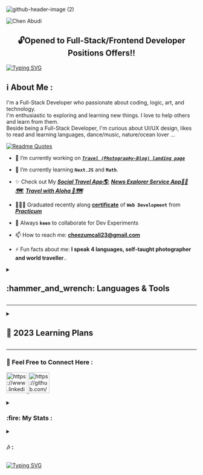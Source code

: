 
<!-- ![github-header-image](https://user-images.githubusercontent.com/98914366/208881005-ebf05d4f-4ddf-4bb1-b06e-0f4f0508f81f.png) -->
<!-- ![github-header-image (1)](https://user-images.githubusercontent.com/98914366/208881290-a226c0f5-87d2-4444-b4e7-23ef8c5b102e.png) -->
![github-header-image (2)](https://user-images.githubusercontent.com/98914366/208881546-4762226f-7e53-4c50-89ab-02c449d1face.png)

<!-- <h1 align="center">Aloha 🌺:wave:&#127997;, I'm Chen (Grace) Abudi </h1>
<h2 align="center">A Soulful Full-Stack Developer 💎</h2>  -->

<p align="left"> <img src="https://komarev.com/ghpvc/?username=chen-abudi&label=Profile%20views&color=0091ff&style=for-the-badge" alt="Chen Abudi" /></p>

<h2 align="center">🔓Opened to Full-Stack/Frontend Developer Positions Offers‼️</h2>

[![Typing SVG](https://readme-typing-svg.demolab.com?font=Fira+Code&pause=1000&width=660&lines=Aloha+%F0%9F%A4%99%F0%9F%8F%BD+Welcome+to+my+profile+!;Hope+you'll+enjoy+your+time+here+%F0%9F%99%8F%F0%9F%8F%BD;Go+check+my+Full-Stack+apps+down+below+%F0%9F%91%87%F0%9F%8F%BD;Feel+free+to+connect%2Fcontact+me++;I'm+open+to+collaborate+on+Frontend%2FFull-stack+projects)](https://git.io/typing-svg)

<h2 align="left">ℹ️ About Me :</h2>
<p align="left">I'm a Full-Stack Developer who passionate about coding, logic, art, and technology. <br> I'm enthusiastic to exploring and learning new things. I love to help others and learn from them. <br> Beside being a Full-Stack Developer, I'm curious about UI/UX design, likes to read and learning languages, dance/music, nature/ocean lover ... </p>


 
  
[![Readme Quotes](https://quotes-github-readme.vercel.app/api?type=Vertical&theme=light)](https://github.com/piyushsuthar/github-readme-quotes)
 
  
<!-- ![GitHub watchers](https://img.shields.io/github/watchers/chen-abudi/chen-abudi?style=social) -->

<!-- [![trophy](https://github-profile-trophy.vercel.app/?username=chen-abudi)](https://github.com/chen-abudi/github-profile-trophy) -->

- 🔭 I’m currently working on [***```Travel (Photography-Blog) landing page```***](https://github.com/Chen-Abudi/travel_love)

- 🌱 I’m currently learning **```Next.JS```** and **```Math```**.

- ✨ Check out My [***Social Travel App🌎***](https://github.com/Chen-Abudi/react-around-api-full), [***News Explorer Service App📰🌐🗺️***](https://github.com/Chen-Abudi/news-explorer-frontend), [***Travel with Aloha 🌺🗺️***](https://travel-with-aloha.vercel.app/)

- 👩🏽‍🎓 Graduated recently along [**certificate**](https://github.com/Chen-Abudi/Chen-Abudi/files/10184229/Chen.Abudi.Certificate.pdf) of **```Web Development```** from [***Practicum***](https://www.practicum100.org/)

<!-- - 💬 You can ask me about **CSS3**, **HTML5**, **JavaScript**, **ReactJS**, **Designer/Editor tool (Lightroom, Photoshop, Figma)** -->

- 👯 Always **```keen```** to collaborate for Dev Experiments 

- 📫 How to reach me: **cheezumcali23@gmail.com**

- ⚡ Fun facts about me: **I speak 4 languages, self-taught photographer and world traveller**.. 

<!-- - 📝 View my **```CV```** [**&#128073;&#127997;HERE**](https://drive.google.com/file/d/1IenVbNKc3ILRd2-5p4W8JYF0feS9FXHk/view?usp=sharing) -->

<!-- [Chen Abudi Certificate.pdf](https://github.com/Chen-Abudi/Chen-Abudi/files/10184229/Chen.Abudi.Certificate.pdf) -->





<details>
<summary><b><h2 align="left"> :hammer_and_wrench: Languages & Tools  </h2></b></summary><br/>


<p align="left"> <a href="https://www.w3schools.com/html/" target="_blank" rel="norefferer">
  <img src="https://cdn.jsdelivr.net/gh/devicons/devicon/icons/html5/html5-original-wordmark.svg" alt=HTML5 Icon width="65" height="65" /></a>
    <a href="https://www.w3schools.com/css/" target="_blank" rel="norefferer">
  <img src="https://cdn.jsdelivr.net/gh/devicons/devicon/icons/css3/css3-original-wordmark.svg" alt=CSS3 Icon width="65" height="65" /></a>
    <a href="https://www.w3schools.com/js/" target="_blank" rel="norefferer">
  <img src="https://cdn.jsdelivr.net/gh/devicons/devicon/icons/javascript/javascript-original.svg" alt=JavaScript Icon width="55" height="55" /></a>
  <a href="https://reactjs.org/" target="_blank" rel="norefferer">
  <img src="https://cdn.jsdelivr.net/gh/devicons/devicon/icons/react/react-original.svg" alt=ReactJS Icon width="55" height="55" /></a>
  <a href="https://nodejs.org/en/about/" target="_blank" rel="norefferer">
  <img src="https://cdn.jsdelivr.net/gh/devicons/devicon/icons/nodejs/nodejs-original-wordmark.svg" alt=Node.js Icon width="55" height="55" /></a>
  <a href="https://expressjs.com/" target="_blank" rel="norefferer">
  <img src="https://cdn.jsdelivr.net/gh/devicons/devicon/icons/express/express-original-wordmark.svg" alt=express.js Icon width="55" height="55" /></a>
    <a href="https://www.mongodb.com/" target="_blank" rel="norefferer">
  <img src="https://cdn.jsdelivr.net/gh/devicons/devicon/icons/mongodb/mongodb-original-wordmark.svg" alt=MongoDB Icon width="55" height="55" /></a>
     <a href="" target="_blank" rel="norefferer">
  <img src="https://cdn.jsdelivr.net/gh/devicons/devicon/icons/nginx/nginx-original.svg" alt=NGINX Icon width="55" height="55" /></a>
<!--     <a href="" target="_blank" rel="norefferer">
  <img src="https://cdn.jsdelivr.net/gh/devicons/devicon/icons/linux/linux-original.svg" alt=Linux Icon width="55" height="55" /></a>
  <a href="https://ubuntu.com/" target="_blank" rel="norefferer">
  <img src="https://cdn.jsdelivr.net/gh/devicons/devicon/icons/ubuntu/ubuntu-plain-wordmark.svg" alt=Ubuntu Icon width="55" height="55" /></a> -->
   <a href="https://cloud.google.com/" target="_blank" rel="norefferer">
  <img src="https://cdn.jsdelivr.net/gh/devicons/devicon/icons/googlecloud/googlecloud-original-wordmark.svg" alt=Google Cloud Icon width="95" height="95" align="center"/></a>
    <a href="https://www.figma.com/community" target="_blank" rel="norefferer">
  <img src="https://cdn.jsdelivr.net/gh/devicons/devicon/icons/figma/figma-original.svg" alt=Figma Icon width="55" height="55" /></a>
    <a href="https://webpack.js.org/" target="_blank" rel="norefferer">
  <img src="https://cdn.jsdelivr.net/gh/devicons/devicon/icons/webpack/webpack-original.svg" alt=Webpack Icon width="55" height="55" /></a>
    <a href="https://git-scm.com/" target="_blank" rel="norefferer">
  <img src="https://cdn.jsdelivr.net/gh/devicons/devicon/icons/git/git-original.svg" alt=Git Icon width="55" height="55" /></a>
    <a href="https://www.npmjs.com/" target="_blank" rel="norefferer">
  <img src="https://cdn.jsdelivr.net/gh/devicons/devicon/icons/npm/npm-original-wordmark.svg" alt=npm Icon width="55" height="55" />
    <a href="https://code.visualstudio.com/" target="_blank" rel="norefferer">
  <img src="https://cdn.jsdelivr.net/gh/devicons/devicon/icons/vscode/vscode-original.svg" alt=Visual Studio Icon width="55" height="55" /></a></p>
  

  <summary><b><h2 align="left"> ➕ Additional Tools :</h2></b></summary>
  
  ![Adobe](https://img.shields.io/badge/adobe-%23FF0000.svg?style=for-the-badge&logo=adobe&logoColor=white)
  ![Adobe Lightroom](https://img.shields.io/badge/Adobe%20Lightroom-31A8FF.svg?style=for-the-badge&logo=Adobe%20Lightroom&logoColor=white)
  ![Adobe Lightroom Classic](https://img.shields.io/badge/Adobe%20Lightroom%20Classic-31A8FF.svg?style=for-the-badge&logo=Adobe%20Lightroom%20Classic&logoColor=white)
  ![Adobe Photoshop](https://img.shields.io/badge/adobe%20photoshop-%2331A8FF.svg?style=for-the-badge&logo=adobe%20photoshop&logoColor=white)
  ![Postman](https://img.shields.io/badge/Postman-FF6C37?style=for-the-badge&logo=postman&logoColor=white)
  ![JWT](https://img.shields.io/badge/JWT-black?style=for-the-badge&logo=JSON%20web%20tokens)
  ![Babel](https://img.shields.io/badge/Babel-F9DC3e?style=for-the-badge&logo=babel&logoColor=black)
  ![Eslint](https://img.shields.io/badge/eslint-3A33D1?style=for-the-badge&logo=eslint&logoColor=white)
  ![Notion](https://img.shields.io/badge/Notion-%23000000.svg?style=for-the-badge&logo=notion&logoColor=white)
  ![Trello](https://img.shields.io/badge/Trello-%23026AA7.svg?style=for-the-badge&logo=Trello&logoColor=white)
  ![Slack](https://img.shields.io/badge/Slack-4A154B?style=for-the-badge&logo=slack&logoColor=white)
  ![Canva](https://img.shields.io/badge/Canva-%2300C4CC.svg?&style=for-the-badge&logo=Canva&logoColor=white)
  ![CodeWars](https://img.shields.io/badge/Codewars-B1361E?style=for-the-badge&logo=Codewars&logoColor=white)
  ![Khan Academy](https://img.shields.io/badge/Khan%20Academy-14BF96?style=for-the-badge&logo=Khan%20Academy&logoColor=white)
  ![LeetCode](https://img.shields.io/badge/-LeetCode-FFA116?style=for-the-badge&logo=LeetCode&logoColor=black)
  ![Prettier](https://img.shields.io/badge/prettier-1A2C34?style=for-the-badge&logo=prettier&logoColor=F7BA3E)
  ![Sass](https://img.shields.io/badge/Sass-CC6699?style=for-the-badge&logo=sass&logoColor=white)
  </details>   
  
  ---
  
  <details>
  <summary><h2 align="left" font-family> 🎯 2023 Learning Plans </h2></summary>
  
<!--   <ul align="left">
  <li><a href="https://www.typescriptlang.org/" target="_blank" rel="norefferer">
  <img src="https://img.shields.io/badge/TypeScript-007ACC?style=for-the-badge&logo=typescript&logoColor=white" alt="Typescript" /></a></li>
  <br>
  
  <li><a href="https://nextjs.org/" target="_blank" rel="norefferer">
  <img src="https://img.shields.io/badge/next.js-000000?style=for-the-badge&logo=nextdotjs&logoColor=white" alt="Next JS" /></a></li>
  <br>
  
  <li><a href="https://redux.js.org/" target="_blank" rel="norefferer">
  <img src="https://img.shields.io/badge/Redux-593D88?style=for-the-badge&logo=redux&logoColor=white" alt="Redux" /></a></li>
  <br>
  
  <li><a href="https://tailwindcss.com/" target="_blank" rel="norefferer">
  <img src="https://img.shields.io/badge/Tailwind_CSS-38B2AC?style=for-the-badge&logo=tailwind-css&logoColor=white" alt="Tailwind" /></a></li>
   <br>
   
  <li><a href="https://www.postgresql.org/" rel="norefferer"> 
  <img src="https://img.shields.io/badge/PostgreSQL-316192?style=for-the-badge&logo=postgresql&logoColor=white" alt="PostgreSQL" /></a></li>
  </ul> -->
 


 
 
| Programming Language | Libraries & Frameworks | Database Management | Open Source Software/ 3D Animation
|:--------|:------|:------------|:------------|
| [![TypeScript](https://img.shields.io/badge/TypeScript-007ACC?style=for-the-badge&logo=typescript&logoColor=white)](https://www.typescriptlang.org/) | [![NextJS](https://img.shields.io/badge/next.js-000000?style=for-the-badge&logo=nextdotjs&logoColor=white)](https://nextjs.org/) | [![PostgreSQL](https://img.shields.io/badge/PostgreSQL-316192?style=for-the-badge&logo=postgresql&logoColor=white)](https://www.postgresql.org/) | [![Blender/ 3D Animation](	https://img.shields.io/badge/blender-%23F5792A.svg?style=for-the-badge&logo=blender&logoColor=white)](https://www.blender.org/) |
| | [![Redux](https://img.shields.io/badge/Redux-593D88?style=for-the-badge&logo=redux&logoColor=white)](https://redux.js.org/) |  |
| | [![Tailwind](https://img.shields.io/badge/Tailwind_CSS-38B2AC?style=for-the-badge&logo=tailwind-css&logoColor=white)](https://tailwindcss.com/) |  |
|  | [![ThreeJS](https://img.shields.io/badge/ThreeJs-black?style=for-the-badge&logo=three.js&logoColor=white)](https://threejs.org/) | |
| | 

 
  </details>
  
   ---
   
  <h3 align="left">🔗 Feel Free to Connect Here :</h3>
  <p align="left">
  <a href="https://www.linkedin.com/in/chen-abudi/" target="blank">
    <img src="https://cdn.jsdelivr.net/gh/devicons/devicon/icons/linkedin/linkedin-original.svg" alt="https://www.linkedin.com/in/chen-abudi/" width="55" height="55" />
  </a>
  <a href="https://github.com/Chen-Abudi" target="blank"> 
    <img src="https://cdn.jsdelivr.net/gh/devicons/devicon/icons/github/github-original.svg" alt="https://github.com/Chen-Abudi" width="55" height="55" />
  </a>

  </p>
          
       
      
  <details>      
  <summary><h3 align="left"> :fire: My Stats : </h3></summary>
          
  
          

 [![Anurag's GitHub stats](https://github-readme-stats.vercel.app/api?username=chen-abudi&show_icons=true&theme=solarized-light)](https://github.com/anuraghazra/github-readme-stats)


 [![Top Langs](https://github-readme-stats.vercel.app/api/top-langs/?username=chen-abudi&layout=compact)](https://github.com/anuraghazra/github-readme-stats) 
 
 
 [![GitHub Streak](https://github-readme-streak-stats.herokuapp.com/?user=chen-abudi&theme=solarized-light)](https://git.io/streak-stats)
 
 [![trophy](https://github-profile-trophy.vercel.app/?username=chen-abudi&rank=S,AAA)](https://github.com/ryo-ma/github-profile-trophy)
 
 

</details>

<details>
  <summary><h3 align="left"> 🎶 : </h3></summary>
  
[![spotify-github-profile](https://spotify-github-profile.vercel.app/api/view?uid=315cmqf3p5iz2rek66bfwdtanf7q&cover_image=true&theme=novatorem&bar_color=3fc7d9&bar_color_cover=false)](https://github.com/kittinan/spotify-github-profile)

</details>
  
[![Typing SVG](https://readme-typing-svg.demolab.com?font=Fira+Code&weight=700&pause=1000&width=615&lines=Thank+you+for+stopping+by%2C+have+a+wonderful+day!+%F0%9F%8C%BA+)](https://git.io/typing-svg)



<!-- ### Hi there 👋 -->

<!--
**Chen-Abudi/Chen-Abudi** is a ✨ _special_ ✨ repository because its `README.md` (this file) appears on your GitHub profile.

Here are some ideas to get you started:

- 🔭 I’m currently working on ...
- 🌱 I’m currently learning ...
- 👯 I’m looking to collaborate on ...
- 🤔 I’m looking for help with ...
- 💬 Ask me about ...
- 📫 How to reach me: ...
- 😄 Pronouns: ...
- ⚡ Fun fact: ...
-->
